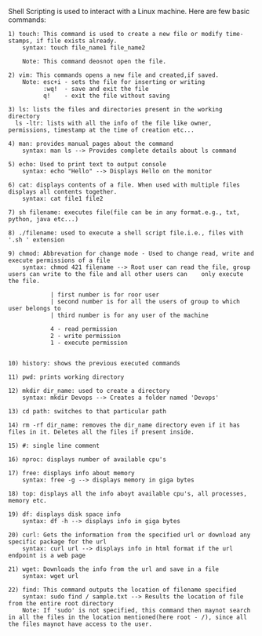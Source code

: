 Shell Scripting is used to interact with  a Linux machine. Here are few basic commands:

    1) touch: This command is used to create a new file or modify time-stamps, if file exists already.
        syntax: touch file_name1 file_name2

        Note: This command deosnot open the file.

    2) vim: This commands opens a new file and created,if saved.
        Note: esc+i - sets the file for inserting or writing  
              :wq!  - save and exit the file
              q!    - exit the file without saving

    3) ls: lists the files and directories present in the working directory
      ls -ltr: lists with all the info of the file like owner, permissions, timestamp at the time of creation etc...

    4) man: provides manual pages about the command
        syntax: man ls --> Provides complete details about ls command
    
    5) echo: Used to print text to output console
        syntax: echo "Hello" --> Displays Hello on the monitor

    6) cat: displays contents of a file. When used with multiple files displays all contents together.
        syntax: cat file1 file2
    
    7) sh filename: executes file(file can be in any format.e.g., txt, python, java etc...)
    
    8) ./filename: used to execute a shell script file.i.e., files with '.sh ' extension

    9) chmod: Abbrevation for change mode - Used to change read, write and execute permissions of a file
        syntax: chmod 421 filename --> Root user can read the file, group users can write to the file and all other users can    only execute the file.

                | first number is for roor user
                | second number is for all the users of group to which user belongs to
                | third number is for any user of the machine

                4 - read permission
                2 - write permission
                1 - execute permission


    10) history: shows the previous executed commands

    11) pwd: prints working directory

    12) mkdir dir_name: used to create a directory
        syntax: mkdir Devops --> Creates a folder named 'Devops'

    13) cd path: switches to that particular path

    14) rm -rf dir_name: removes the dir_name directory even if it has files in it. Deletes all the files if present inside.

    15) #: single line comment

    16) nproc: displays number of available cpu's

    17) free: displays info about memory
        syntax: free -g --> displays memory in giga bytes

    18) top: displays all the info aboyt available cpu's, all processes, memory etc.

    19) df: displays disk space info
        syntax: df -h --> displays info in giga bytes
    
    20) curl: Gets the information from the specified url or download any specific package for the url
        syntax: curl url --> displays info in html format if the url endpoint is a web page

    21) wget: Downloads the info from the url and save in a file
        syntax: wget url

    22) find: This command outputs the location of filename specified
        syntax: sudo find / sample.txt --> Results the location of file from the entire root directory
        Note: If 'sudo' is not specified, this command then maynot search in all the files in the location mentioned(here root - /), since all the files maynot have access to the user.

